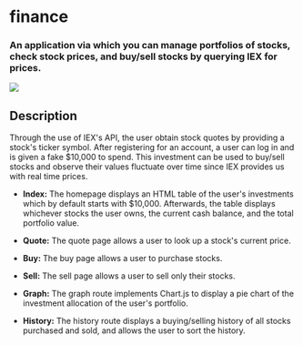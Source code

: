 # finance
### An application via which you can manage portfolios of stocks, check stock prices, and buy/sell stocks by querying IEX for prices.

![](/static/finance.gif)

## Description

Through the use of IEX's API, the user obtain stock quotes by providing a stock's ticker symbol. After registering for an account, a user can log in and is given a fake $10,000 to spend. This investment can be used to buy/sell stocks and observe their values fluctuate over time since IEX provides us with real time prices.

* **Index:** The homepage displays an HTML table of the user's investments which by default starts with $10,000. Afterwards, the table displays whichever stocks the user owns, the current cash balance, and the total portfolio value.

* **Quote:** The quote page allows a user to look up a stock's current price. 

* **Buy:** The buy page allows a user to purchase stocks.

* **Sell:** The sell page allows a user to sell only their stocks.

* **Graph:** The graph route implements Chart.js to display a pie chart of the investment allocation of the user's portfolio. 

* **History:** The history route displays a buying/selling history of all stocks purchased and sold, and allows the user to sort the history. 